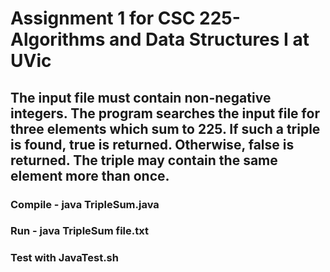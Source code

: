 # Assignment 1 for CSC 225- Algorithms and Data Structures I at UVic 

## The input file must contain non-negative integers. The program searches the input file for three elements which sum to 225. If such a triple is found, true is returned. Otherwise, false is returned. The triple may contain the same element more than once.

### Compile - java TripleSum.java

### Run - java TripleSum file.txt

### Test with JavaTest.sh